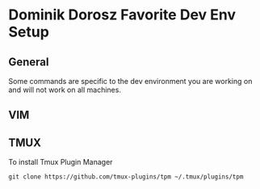 # Dominik Dorosz Favorite Dev Env Setup

## General

Some commands are specific to the dev environment you are working on and will not work on all machines.

## VIM


## TMUX

To install Tmux Plugin Manager 

`git clone https://github.com/tmux-plugins/tpm ~/.tmux/plugins/tpm`
